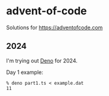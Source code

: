 # advent-of-code
Solutions for https://adventofcode.com

## 2024

I'm trying out [Deno](https://deno.com) for 2024.

Day 1 example:

```
% deno part1.ts < example.dat
11
```